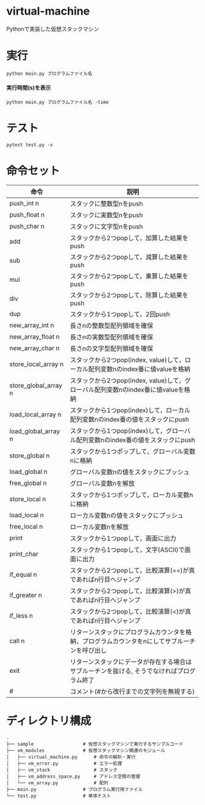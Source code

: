 # virtual-machine
Pythonで実装した仮想スタックマシン

# 実行
```
python main.py プログラムファイル名
```
#### 実行時間(s)を表示
```
python main.py プログラムファイル名 -time
```


# テスト
```
pytest test.py -v
```

# 命令セット
| 命令 | 説明 |
|------|------|
|push_int n| スタックに整数型nをpush |
|push_float n| スタックに実数型nをpush |
|push_char n| スタックに文字型nをpush |
| add | スタックから2つpopして，加算した結果をpush |
| sub | スタックから2つpopして，減算した結果をpush |
| mul | スタックから2つpopして，乗算した結果をpush |
| div | スタックから2つpopして，除算した結果をpush |
| dup | スタックから1つpopして，2回push |
|new_array_int n|長さnの整数型配列領域を確保|
|new_array_float n|長さnの実数型配列領域を確保|
|new_array_char n|長さnの文字型配列領域を確保|
|store_local_array n|スタックから2つpop(index, value)して，ローカル配列変数nのindex番に値valueを格納|
|store_global_array n|スタックから2つpop(index, value)して，グローバル配列変数nのindex番に値valueを格納|
|load_local_array n|スタックから1つpop(index)して，ローカル配列変数nのindex番の値をスタックにpush|
|load_global_array n|スタックから1つpop(index)して，グローバル配列変数nのindex番の値をスタックにpush|
| store_global n| スタックから1つポップして，グローバル変数nに格納|
| load_global n | グローバル変数nの値をスタックにプッシュ|
|free_global n|グローバル変数nを解放|
| store_local n| スタックから1つポップして，ローカル変数nに格納|
| load_local n | ローカル変数nの値をスタックにプッシュ|
|free_local n|ローカル変数nを解放|
| print | スタックから1つpopして，画面に出力 |
| print_char | スタックから1つpopして，文字(ASCII)で画面に出力 |
| if_equal n|スタックから2つpopして，比較演算(==)が真であればn行目へジャンプ|
| if_greater n|スタックから2つpopして，比較演算(>)が真であればn行目へジャンプ|
| if_less n|スタックから2つpopして，比較演算(<)が真であればn行目へジャンプ|
| call n| リターンスタックにプログラムカウンタを格納，プログラムカウンタをnにしてサブルーチンを呼び出し |
| exit | リターンスタックにデータが存在する場合はサブルーチンを抜ける, そうでなければプログラム終了 |
| # | コメント(#から改行までの文字列を無視する) |

# ディレクトリ構成
    .
    ├── sample                  # 仮想スタックマシンで実行するサンプルコード
    ├── vm_modules              # 仮想スタックマシン関連のモジュール
    │   ├── virtual_machine.py      # 命令の解析・実行
    │   ├── vm_error.py             # エラー処理
    │   ├── vm_stack                # スタック
    │   ├── vm_address_space.py     # アドレス空間の管理
    │   └── vm_array.py             # 配列
    ├── main.py                 # プログラム実行用ファイル
    └── test.py                 # 単体テスト
    
